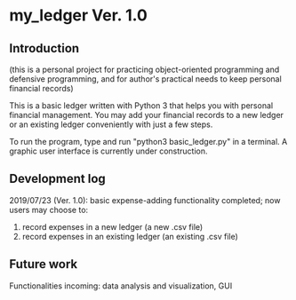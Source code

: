 # my_ledger Ver. 1.0    

## Introduction
(this is a personal project for practicing object-oriented programming and defensive programming, and for author's
practical needs to keep personal financial records)

This is a basic ledger written with Python 3 that helps you with personal financial management. You may add your financial records to a new ledger or an existing ledger conveniently with just a few steps.   

To run the program, type and run "python3 basic_ledger.py" in a terminal. A graphic user interface is currently under construction.   

## Development log
2019/07/23 (Ver. 1.0): basic expense-adding functionality completed; now users may choose to:
1. record expenses in a new ledger (a new .csv file)
2. record expenses in an existing ledger (an existing .csv file)

## Future work
Functionalities incoming: data analysis and visualization, GUI
